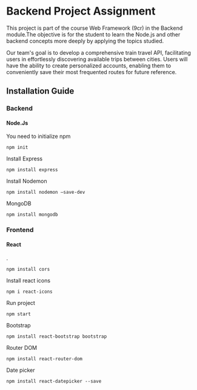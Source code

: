 # Backend Project Assignment

This project is part of the course Web Framework (9cr) in the Backend module.The objective is for the student to learn the Node.js and other backend concepts more deeply by applying the topics studied.

Our team's goal is to develop a comprehensive train travel API, facilitating users in effortlessly discovering available trips between cities. Users will have the ability to create personalized accounts, enabling them to conveniently save their most frequented routes for future reference.




## Installation Guide

### Backend  
#### Node.Js  

You need to initialize npm  
```
npm init
```  

Install Express  
```
npm install express
```  


Install Nodemon  

```  
npm install nodemon —save-dev
```

MongoDB
```
npm install mongodb
```

### Frontend
#### React  
.  
```
npm install cors
```  
Install react icons  
```
npm i react-icons
```

Run project
```
npm start
```

Bootstrap  

```
npm install react-bootstrap bootstrap
```

Router DOM  
```
npm install react-router-dom
```

Date picker

```
npm install react-datepicker --save

```


